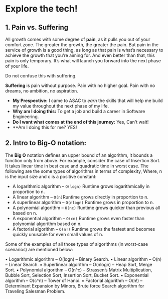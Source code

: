 # Explore the tech! 


## 1. Pain vs. Suffering
All growth comes with some degree of **pain**, as it pulls you out of your comfort zone. The greater the growth, the greater the pain. But pain in the service of growth is a good thing, as long as that pain is what’s necessary to achieve the growth that you’re aiming for. And even better than that, this pain is only temporary. It’s what will launch you forward into the next phase of your life.

Do not confuse this with suffering.

**Suffering** is pain without purpose. Pain with no higher goal. Pain with no dreams, no ambition, no aspiration.


* **My Prespective:** I came to ASAC to _earn_ the skills that will help me build my value throughout the next phase of my life.
* **Why am I doing this:** To get a job and build a career in Software Engineering.
* **Do I want what comes at the end of this journey:** Yes, Can't wait!
* **Am I doing this for me? YES!


## 2. Intro to Big-O notation: 
The **Big O** notation defines an upper bound of an algorithm, it bounds a function only from above. 
For example, consider the case of Insertion Sort. It takes linear time in best case and quadratic time in worst case. 
The following are the some types of algorithms in terms of complexity, Where, n is the input size and c is a positive constant: 

* A logarithmic algorithm – `O(logn)` Runtime grows logarithmically in proportion to n.
* A linear algorithm – `O(n)`Runtime grows directly in proportion to n.
* A superlinear algorithm – `O(nlogn)` Runtime grows in proportion to n.
* A polynomial algorithm – `O(nc)` Runtime grows quicker than previous all based on n.
* A exponential algorithm – `O(cn)` Runtime grows even faster than polynomial algorithm based on n.
* A factorial algorithm – `O(n!)` Runtime grows the fastest and becomes quickly unusable for even
small values of n.

Some of the examples of all those types of algorithms (in worst-case scenarios) are mentioned below:

▪ Logarithmic algorithm – O(logn) – Binary Search.
▪ Linear algorithm – O(n) – Linear Search.
▪ Superlinear algorithm – O(nlogn) – Heap Sort, Merge Sort.
▪ Polynomial algorithm – O(n^c) – Strassen’s Matrix Multiplication, Bubble Sort, Selection Sort, Insertion Sort, Bucket Sort.
▪ Exponential algorithm – O(c^n) – Tower of Hanoi.
▪ Factorial algorithm – O(n!) – Determinant Expansion by Minors, Brute force Search algorithm for Traveling Salesman Problem.
